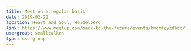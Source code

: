 ```yaml
---
title: Meet on a regular basis
date: 2019-02-22
location: Heart and Soul, Heidelberg
link: https://www.meetup.com/back-to-the-future/events/hmcmfpyzdbdc/
usergroup: smalltalkrn
type: usergroup
---
```

